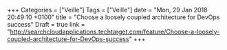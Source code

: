 +++
Categories = ["Veille"]
Tags = ["Veille"]
date = "Mon, 29 Jan 2018 20:49:10 +0100"
title = "Choose a loosely coupled architecture for DevOps success"
Draft = true
link = "http://searchcloudapplications.techtarget.com/feature/Choose-a-loosely-coupled-architecture-for-DevOps-success"
+++
